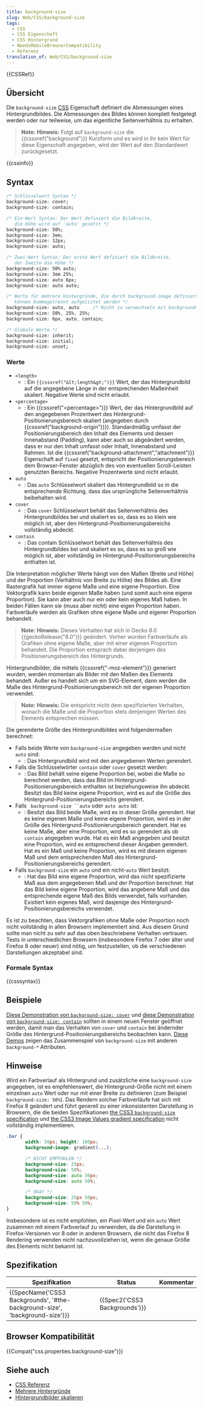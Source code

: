```yaml
---
title: background-size
slug: Web/CSS/background-size
tags:
  - CSS
  - CSS Eigenschaft
  - CSS Hintergrund
  - NeedsMobileBrowserCompatibility
  - Referenz
translation_of: Web/CSS/background-size
---
```

{{CSSRef}}

## Übersicht

Die `background-size` [CSS](/de/docs/CSS "CSS") Eigenschaft definiert die Abmessungen eines Hintergrundbildes. Die Abmessungen des Bildes können komplett festgelegt werden oder nur teilweise, um das eigentliche Seitenverhältnis zu erhalten.

> **Note:** **Hinweis:** Folgt auf `background-size` die {{cssxref("background")}} Kurzform und es wird in ihr kein Wert für diese Eigenschaft angegeben, wird der Wert auf den Standardwert zurückgesetzt.

{{cssinfo}}

## Syntax

```css
/* Schlüsselwort Syntax */
background-size: cover;
background-size: contain;

/* Ein-Wert Syntax: Der Wert definiert die Bildbreite,
   die Höhe wird auf 'auto' gesetzt */
background-size: 50%;
background-size: 3em;
background-size: 12px;
background-size: auto;

/* Zwei-Wert Syntax: Der erste Wert definiert die Bildbreite,
   der Zweite die Höhe */
background-size: 50% auto;
background-size: 3em 25%;
background-size: auto 6px;
background-size: auto auto;

/* Werte für mehrere Hintergründe, die durch background-image definiert wurden,
   können kommagetrennt aufgelistet werden */
background-size: auto, auto     /* Nicht zu verwechseln mit background-size: auto auto */
background-size: 50%, 25%, 25%;
background-size: 6px, auto, contain;

/* Globale Werte */
background-size: inherit;
background-size: initial;
background-size: unset;
```

### Werte

- `<length>`
  - : Ein `{{cssxref("&lt;length&gt;")}}` Wert, der das Hintergrundbild auf die angegebene Länge in der entsprechenden Maßeinheit skaliert. Negative Werte sind nicht erlaubt.
- `<percentage>`
  - : Ein {{cssxref("&lt;percentage&gt;")}} Wert, der das Hintergrundbild auf den angegebenen Prozentwert des Hintergrund-Positionierungsbereich skaliert (angegeben durch {{cssxref("background-origin")}}). Standardmäßig umfasst der Positionierungsbereich den Inhalt des Elements und dessen Innenabstand (Padding), kann aber auch so abgeändert werden, dass er nur den Inhalt umfasst oder Inhalt, Innenabstand und Rahmen. Ist die {{cssxref("background-attachment","attachment")}} Eigenschaft auf `fixed` gesetzt, entspricht der Positionierungsbereich dem Browser-Fenster abzüglich des von eventuellen Scroll-Leisten genutzten Bereichs. Negative Prozentwerte sind nicht erlaubt.
- `auto`
  - : Das `auto` Schlüsselwort skaliert das Hintergrundbild so in die entsprechende Richtung, dass das ursprüngliche Seitenverhältnis beibehalten wird.
- `cover`
  - : Das `cover` Schlüsselwort behält das Seitenverhältnis des Hintergrundbildes bei und skaliert es so, dass es so klein wie möglich ist, aber den Hintergrund-Positionierungsbereichs vollständig abdeckt.
- `contain`
  - : Das contain Schlüsselwort behält das Seitenverhältnis des Hintergrundbildes bei und skaliert es so, dass es so groß wie möglich ist, aber vollständig im Hintergrund-Positionierungsbereichs enthalten ist.

Die Interpretation möglicher Werte hängt von den Maßen (Breite und Höhe) und der Proportion (Verhältnis von Breite zu Höhe) des Bildes ab. Eine Rastergrafik hat immer eigene Maße und eine eigene Proportion. Eine Vektorgrafik kann beide eigenen Maße haben (und somit auch eine eigene Proportion). Sie kann aber auch nur ein oder kein eigenes Maß haben. In beiden Fällen kann sie (muss aber nicht) eine eigen Proportion haben. Farbverläufe werden als Grafiken ohne eigene Maße und eigener Proportion behandelt.

> **Note:** **Hinweis:** Dieses Verhalten hat sich in Gecko 8.0 {{geckoRelease("8.0")}} geändert. Vorher wurden Farbverläufe als Grafiken ohne eigene Maße, aber mit einer eigenen Proportion behandelt. Die Proportion entsprach dabei derjenigen des Positionierungsbereich des Hintergrunds.

Hintergrundbilder, die mittels {{cssxref("-moz-element")}} generiert wurden, werden momentan als Bilder mit den Maßen des Elements behandelt. Außer es handelt sich um ein SVG-Element, dann werden die Maße des Hintergrund-Positionierungsbereich mit der eigenen Proportion verwendet.

> **Note:** **Hinweis:** Die entspricht nicht dem spezifizierten Verhalten, wonach die Maße und die Proportion stets denjenigen Werten des Elements entsprechen müssen.

Die gerenderte Größe des Hintergrundbildes wird folgendermaßen berechnet:

- Falls beide Werte von `background-size` angegeben werden und nicht `auto` sind:
  - : Das Hintergrundbild wird mit den angegebenen Werten gerendert.
- Falls die Schlüsselwörter `contain` oder `cover` gesetzt werden:
  - : Das Bild behält seine eigene Proportion bei, wobei die Maße so berechnet werden, dass das Bild im Hintergrund-Positionierungsbereich enthalten ist beziehungsweise ihn abdeckt. Besitzt das Bild keine eigene Proportion, wird es auf die Größe des Hintergrund-Positionierungsbereichs gerendert.
- Falls ` background-size ``auto` oder `auto auto` ist:
  - : Besitzt das Bild beide Maße, wird es in dieser Größe gerendert. Hat es keine eigenen Maße und keine eigene Proportion, wird es in der Größe des Hintergrund-Positionierungsbereich gerendert. Hat es keine Maße, aber eine Proportion, wird es so gerendert als ob `contain` angegeben wurde. Hat es ein Maß angegeben und besitzt eine Proportion, wird es entsprechend dieser Angaben gerendert. Hat es ein Maß und keine Proportion, wird es mit diesem eigenen Maß und dem entsprechenden Maß des Hintergrund-Positionierungsbereichs gerendert.
- Falls `background-size` ein `auto` und ein nicht-`auto` Wert besitzt:
  - : Hat das Bild eine eigene Proportion, wird das nicht spezifizierte Maß aus dem angegebenen Maß und der Proportion berechnet. Hat das Bild keine eigene Proportion, wird das angebene Maß und das entsprechende eigene Maß des Bilds verwendet, falls vorhanden. Existiert kein eigenes Maß, wird dasjenige des Hintergrund-Positionierungsbereichs verwendet.

Es ist zu beachten, dass Vektorgrafiken ohne Maße oder Proportion noch nicht vollständig in allen Browsern implementiert sind. Aus diesem Grund sollte man nicht zu sehr auf das oben beschriebene Verhalten vertrauen. Tests in unterschiedlichen Browsern (insbesondere Firefox 7 oder älter und Firefox 8 oder neuer) sind nötig, um festzustellen, ob die verschiedenen Darstellungen akzeptabel sind.

### Formale Syntax

{{csssyntax}}

## Beispiele

[Diese Demonstration von `background-size: cover`](http://whereswalden.com/files/mozilla/background-size/page-cover.html) und [diese Demonstration von `background-size: contain`](http://whereswalden.com/files/mozilla/background-size/page-contain.html) sollten in einem neuen Fenster geöffnet werden, damit man das Verhalten von `cover` und `contain` bei ändernder Größe des Hintergrund-Positionierungsbereichs beobachten kann. [Diese Demos](http://whereswalden.com/files/mozilla/background-size/more-examples.html) zeigen das Zusammenspiel von `background-size` mit anderen `background-*` Attributen.

## Hinweise

Wird ein Farbverlauf als HIntergrund und zusätzliche eine `background-size` angegeben, ist es empfehlenswert, die Hintergrund-Größe nicht mit einem einzelnen `auto` Wert oder nur mit einer Breite zu definieren (zum Beispiel `background-size: 50%`). Das Rendern solcher Farbverläufe hat sich mit Firefox 8 geändert und führt generell zu einer inkonsistenten Darstellung in Browsern, die die beiden Spezifikationen [the CSS3 `background-size` specification](http://www.w3.org/TR/css3-background/#the-background-size) und [the CSS3 Image Values gradient specification](http://dev.w3.org/csswg/css3-images/#gradients) nicht vollständig implementieren.

```css
.bar {
       width: 50px; height: 100px;
       background-image: gradient(...);

       /* NICHT EMPFOHLEN */
       background-size: 25px;
       background-size: 50%;
       background-size: auto 50px;
       background-size: auto 50%;

       /* OKAY */
       background-size: 25px 50px;
       background-size: 50% 50%;
}
```

Insbesondere ist es nicht empfohlen, ein Pixel-Wert und ein `auto` Wert zusammen mit einem Farbverlauf zu verwenden, da die Darstellung in Firefox-Versionen vor 8 oder in anderen Browsern, die nicht das Firefox 8 Rendering verwenden nicht nachzuvollziehen ist, wenn die genaue Größe des Elements nicht bekannt ist.

## Spezifikation

| Spezifikation                                                                                        | Status                                   | Kommentar |
| ---------------------------------------------------------------------------------------------------- | ---------------------------------------- | --------- |
| {{SpecName('CSS3 Backgrounds', '#the-background-size', 'background-size')}} | {{Spec2('CSS3 Backgrounds')}} |           |

## Browser Kompatibilität

{{Compat("css.properties.background-size")}}

## Siehe auch

- [CSS Referenz](/de/docs/Web/CSS/CSS_Referenz "CSS Reference")
- [Mehrere Hintergründe](/de/docs/Web/Guide/CSS/Using_multiple_backgrounds "CSS/Multiple backgrounds")
- [HIntergrundbilder skalieren](/de/docs/Web/Guide/CSS/Scaling_background_images "CSS/Scaling_background_images")
